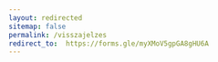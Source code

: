 ```yaml
---
layout: redirected
sitemap: false
permalink: /visszajelzes
redirect_to:  https://forms.gle/myXMoV5gpGA8gHU6A
---
```

